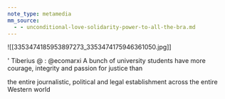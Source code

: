 ```yaml
---
note_type: metamedia
mm_source:
  - - unconditional-love-solidarity-power-to-all-the-bra.md
---
```


![[3353474185953897273_3353474175946361050.jpg]]

' Tiberius @
: @ecomarxi
A bunch of university students have more
courage, integrity and passion for justice than

the entire journalistic, political and legal
establishment across the entire Western world

